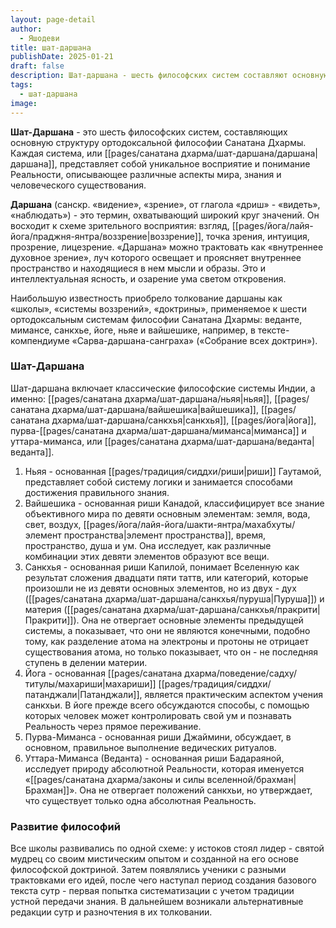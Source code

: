 ```yaml
---
layout: page-detail
author:
  - Яшодеви
title: шат-даршана
publishDate: 2025-01-21
draft: false
description: Шат-даршана - шесть философских систем составляют основную структуру ортодоксальной философии Санатана Дхармы. Каждая система, или даршана, представляет собой уникальное восприятие и понимание Реальности, описывающее различные аспекты мира, знания и человеческого существования.
tags:
  - шат-даршана
image:
---
```

**Шат-Даршана** - это шесть философских систем, составляющих основную структуру ортодоксальной философии Санатана Дхармы. Каждая система, или [[pages/санатана дхарма/шат-даршана/даршана|даршана]], представляет собой уникальное восприятие и понимание Реальности, описывающее различные аспекты мира, знания и человеческого существования.

**Даршана** (санскр. «видение», «зрение», от глагола «дриш» - «видеть», «наблюдать») - это термин, охватывающий широкий круг значений. Он восходит к схеме зрительного восприятия: взгляд, [[pages/йога/лайя-йога/праджня-янтра/воззрение|воззрение]], точка зрения, интуиция, прозрение, лицезрение. «Даршана» можно трактовать как «внутреннее духовное зрение», луч которого освещает и проясняет внутреннее пространство и находящиеся в нем мысли и образы. Это и интеллектуальная ясность, и озарение ума светом откровения.

Наибольшую известность приобрело толкование даршаны как «школы», «системы воззрений», «доктрины», применяемое к шести ортодоксальным системам философии Санатана Дхармы: веданте, мимансе, санкхье, йоге, ньяе и вайшешике, например, в тексте-компендиуме «Сарва-даршана-санграха» («Собрание всех доктрин»).

### Шат-Даршана

Шат-даршана включает классические философские системы Индии, а именно: [[pages/санатана дхарма/шат-даршана/ньяя|ньяя]], [[pages/санатана дхарма/шат-даршана/вайшешика|вайшешика]], [[pages/санатана дхарма/шат-даршана/санкхья|санкхья]], [[pages/йога|йога]], пурва-[[pages/санатана дхарма/шат-даршана/миманса|миманса]] и уттара-миманса, или [[pages/санатана дхарма/шат-даршана/веданта|веданта]].

1. Ньяя - основанная [[pages/традиция/сиддхи/риши|риши]] Гаутамой, представляет собой систему логики и занимается способами достижения правильного знания.
2. Вайшешика - основанная риши Канадой, классифицирует все знание объективного мира по девяти основным элементам: земля, вода, свет, воздух, [[pages/йога/лайя-йога/шакти-янтра/махабхуты/элемент пространства|элемент пространства]], время, пространство, душа и ум. Она исследует, как различные комбинации этих девяти элементов образуют все вещи.
3. Санкхья - основанная риши Капилой, понимает Вселенную как результат сложения двадцати пяти таттв, или категорий, которые произошли не из девяти основных элементов, но из двух - дух ([[pages/санатана дхарма/шат-даршана/санкхья/пуруша|Пуруша]]) и материя ([[pages/санатана дхарма/шат-даршана/санкхья/пракрити|Пракрити]]). Она не отвергает основные элементы предыдущей системы, а показывает, что они не являются конечными, подобно тому, как разделение атома на электроны и протоны не отрицает существования атома, но только показывает, что он - не последняя ступень в делении материи.
4. Йога - основанная [[pages/санатана дхарма/поведение/садху/титулы/махариши|махариши]] [[pages/традиция/сиддхи/патанджали|Патанджали]], является практическим аспектом учения санкхьи. В йоге прежде всего обсуждаются способы, с помощью которых человек может контролировать свой ум и познавать Реальность через прямое переживание.
5. Пурва-Миманса - основанная риши Джаймини, обсуждает, в основном, правильное выполнение ведических ритуалов.
6. Уттара-Миманса (Веданта) - основанная риши Бадараяной, исследует природу абсолютной Реальности, которая именуется «[[pages/санатана дхарма/законы и силы вселенной/брахман|Брахман]]». Она не отвергает положений санкхьи, но утверждает, что существует только одна абсолютная Реальность.

### Развитие философий

Все школы развивались по одной схеме: у истоков стоял лидер - святой мудрец со своим мистическим опытом и созданной на его основе философской доктриной. Затем появлялись ученики с разными трактовками его идей, после чего наступал период создания базового текста сутр - первая попытка систематизации с учетом традиции устной передачи знания. В дальнейшем возникали альтернативные редакции сутр и разночтения в их толковании.